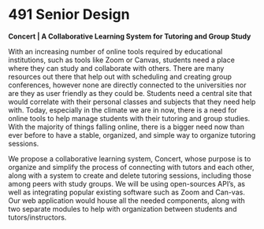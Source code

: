 # 491 Senior Design
**Concert | A Collaborative Learning System for Tutoring and Group Study**

With an increasing number of online tools required by educational institutions, such as tools like Zoom or Canvas, students need a place where they can study and collaborate with others. There are many resources out there that help out with scheduling and creating group conferences, however none are directly connected to the universities nor are they as user friendly as they could be. Students need a central site that would correlate with their personal classes and subjects that they need help with. Today, especially in the climate we are in now, there is a need for online tools to help manage students with their tutoring and group studies. With the majority of things falling online, there is a bigger need now than ever before to have a stable, organized, and simple way to organize tutoring sessions.

We propose a collaborative learning system, Concert, whose purpose is to organize and simplify the process of connecting with tutors and each other, along with a system to create and delete tutoring sessions, including those among peers with study groups. We will be using open-sources API’s, as well as integrating popular existing software such as Zoom and Can-vas. Our web application would house all the needed components, along with two separate modules to help with organization between students and tutors/instructors.
